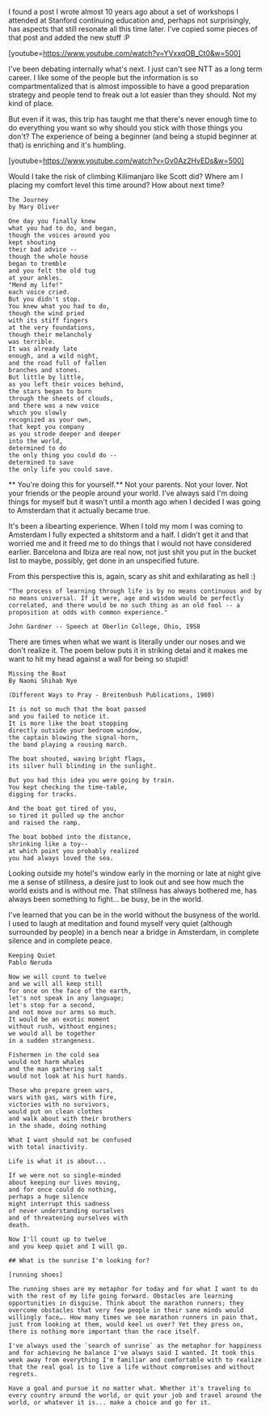 I found a post I wrote almost 10 years ago about a set of workshops I attended at Stanford continuing education and, perhaps not surprisingly, has aspects that still resonate all this time later. I've copied some pieces of that post and added the new stuff :P

[youtube=https://www.youtube.com/watch?v=YVxxqOB_Ct0&w=500]

I've been debating internally what's next. I just can't see NTT as a long term career. I like some of the people but the information is so compartmentalized that is almost impossible to have a good preparation strategy and people tend to freak out a lot easier than they should. Not my kind of place.

But even if it was, this trip has taught me that there's never enough time to do everything you want so why should you stick with those things you don't? The experience of being a beginner (and being a stupid beginner at that) is enriching and it's humbling.

[youtube=https://www.youtube.com/watch?v=Gv0Az2HvEDs&w=500]

Would I take the risk of climbing Kilimanjaro like Scott did? Where am I placing my comfort level this time around? How about next time? 

```
The Journey
by Mary Oliver

One day you finally knew
what you had to do, and began,
though the voices around you
kept shouting
their bad advice --
though the whole house
began to tremble
and you felt the old tug
at your ankles.
"Mend my life!"
each voice cried.
But you didn't stop.
You knew what you had to do,
though the wind pried
with its stiff fingers
at the very foundations,
though their melancholy
was terrible.
It was already late
enough, and a wild night,
and the road full of fallen
branches and stones.
But little by little,
as you left their voices behind,
the stars began to burn
through the sheets of clouds,
and there was a new voice
which you slowly
recognized as your own,
that kept you company
as you strode deeper and deeper
into the world,
determined to do
the only thing you could do --
determined to save
the only life you could save.
```

** You're doing this for yourself.** Not your parents. Not your lover. Not your friends or the people around your world. I've always said I'm doing things for myself but it wasn't until a month ago when I decided I was going to Amsterdam that it actually became true.

It's been a libearting experience. When I told my mom I was coming to Amsterdam I fully expected a shitstorm and a half. I didn't get it and that worried me and it freed me to do things that I would not have considered earlier. Barcelona and Ibiza are real now, not just shit you put in the bucket list to maybe, possibly, get done in an unspecified future. 

From this perspective this is, again, scary as shit and exhilarating as hell :)

```
"The process of learning through life is by no means continuous and by no means universal. If it were, age and wisdom would be perfectly correlated, and there would be no such thing as an old fool -- a proposition at odds with common experience."

John Gardner -- Speech at Oberlin College, Ohio, 1958
```

There are times when what we want is literally under our noses and we don't realize it. The poem below puts it in striking detai and it makes me want to hit my head against a wall for being so stupid!

```
Missing the Boat
By Naomi Shihab Nye

(Different Ways to Pray - Breitenbush Publications, 1980)

It is not so much that the boat passed
and you failed to notice it.
It is more like the boat stopping
directly outside your bedroom window,
the captain blowing the signal-horn,
the band playing a rousing march.

The boat shouted, waving bright flags,
its silver hull blinding in the sunlight.

But you had this idea you were going by train.
You kept checking the time-table,
digging for tracks.

And the boat got tired of you,
so tired it pulled up the anchor
and raised the ramp.

The boat bobbed into the distance,
shrinking like a toy--
at which point you probably realized
you had always loved the sea.
```

Looking outside my hotel's window early in the morning or late at night give me a sense of stillness, a desire just to look out and see how much the world exists and is without me. That stillness has always bothered me, has always been something to fight... be busy, be in the world. 

I've learned that you can be in the world without the busyness of the world. I used to laugh at meditation and found myself very quiet (although surrounded by people) in a bench near a bridge in Amsterdam, in complete silence and in complete peace.

```
Keeping Quiet
Pablo Neruda

Now we will count to twelve
and we will all keep still
for once on the face of the earth,
let's not speak in any language;
let's stop for a second,
and not move our arms so much.
It would be an exotic moment
without rush, without engines;
we would all be together
in a sudden strangeness.

Fishermen in the cold sea
would not harm whales
and the man gathering salt
would not look at his hurt hands.

Those who prepare green wars,
wars with gas, wars with fire,
victories with no survivors,
would put on clean clothes
and walk about with their brothers
in the shade, doing nothing

What I want should not be confused
with total inactivity.

Life is what it is about...

If we were not so single-minded
about keeping our lives moving,
and for once could do nothing,
perhaps a huge silence
might interrupt this sadness
of never understanding ourselves
and of threatening ourselves with
death.

Now I'll count up to twelve
and you keep quiet and I will go.

## What is the sunrise I'm looking for?

[running shoes]

The running shoes are my metaphor for today and for what I want to do with the rest of my life going forward. Obstacles are learning opportunities in disguise. Think about the marathon runners; they overcome obstacles that very few people in their sane minds would willingly face…. How many times we see marathon runners in pain that, just from looking at them, would keel us over? Yet they press on, there is nothing more important than the race itself.

I've always used the `search of sunrise` as the metaphor for happiness and for achieving he balance I've always said I wanted. It took this week away from everything I'm familiar and comfortable with to realize that the real goal is to live a life without compromises and without regrets.

Have a goal and pursue it no matter what. Whether it's traveling to every country around the world, or quit your job and travel around the world, or whatever it is... make a choice and go for it. 
